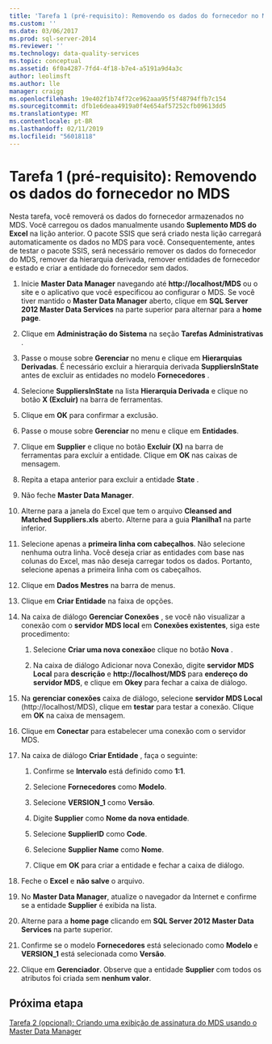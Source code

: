 ```yaml
---
title: 'Tarefa 1 (pré-requisito): Removendo os dados do fornecedor no MDS | Microsoft Docs'
ms.custom: ''
ms.date: 03/06/2017
ms.prod: sql-server-2014
ms.reviewer: ''
ms.technology: data-quality-services
ms.topic: conceptual
ms.assetid: 6f0a4287-7fd4-4f18-b7e4-a5191a9d4a3c
author: leolimsft
ms.author: lle
manager: craigg
ms.openlocfilehash: 19e402f1b74f72ce962aaa95f5f48794ffb7c154
ms.sourcegitcommit: dfb1e6deaa4919a0f4e654af57252cfb09613dd5
ms.translationtype: MT
ms.contentlocale: pt-BR
ms.lasthandoff: 02/11/2019
ms.locfileid: "56018118"
---
```

# <a name="task-1-prerequisite-removing-supplier-data-in-mds"></a>Tarefa 1 (pré-requisito): Removendo os dados do fornecedor no MDS
  Nesta tarefa, você removerá os dados do fornecedor armazenados no MDS. Você carregou os dados manualmente usando **Suplemento MDS do Excel** na lição anterior. O pacote SSIS que será criado nesta lição carregará automaticamente os dados no MDS para você. Consequentemente, antes de testar o pacote SSIS, será necessário remover os dados do fornecedor do MDS, remover da hierarquia derivada, remover entidades de fornecedor e estado e criar a entidade do fornecedor sem dados.  
  
1.  Inicie **Master Data Manager** navegando até **http://localhost/MDS** ou o site e o aplicativo que você especificou ao configurar o MDS. Se você tiver mantido o **Master Data Manager** aberto, clique em **SQL Server 2012 Master Data Services** na parte superior para alternar para a **home page**.  
  
2.  Clique em **Administração do Sistema** na seção **Tarefas Administrativas** .  
  
3.  Passe o mouse sobre **Gerenciar** no menu e clique em **Hierarquias Derivadas**. É necessário excluir a hierarquia derivada **SuppliersInState** antes de excluir as entidades no modelo **Fornecedores** .  
  
4.  Selecione **SuppliersInState** na lista **Hierarquia Derivada** e clique no botão **X (Excluir)** na barra de ferramentas.  
  
5.  Clique em **OK** para confirmar a exclusão.  
  
6.  Passe o mouse sobre **Gerenciar** no menu e clique em **Entidades**.  
  
7.  Clique em **Supplier** e clique no botão **Excluir (X)** na barra de ferramentas para excluir a entidade. Clique em **OK** nas caixas de mensagem.  
  
8.  Repita a etapa anterior para excluir a entidade **State** .  
  
9. Não feche **Master Data Manager**.  
  
10. Alterne para a janela do Excel que tem o arquivo **Cleansed and Matched Suppliers.xls** aberto. Alterne para a guia **Planilha1** na parte inferior.  
  
11. Selecione apenas a **primeira linha com cabeçalhos**. Não selecione nenhuma outra linha. Você deseja criar as entidades com base nas colunas do Excel, mas não deseja carregar todos os dados. Portanto, selecione apenas a primeira linha com os cabeçalhos.  
  
12. Clique em **Dados Mestres** na barra de menus.  
  
13. Clique em **Criar Entidade** na faixa de opções.  
  
14. Na caixa de diálogo **Gerenciar Conexões** , se você não visualizar a conexão com o **servidor MDS local** em **Conexões existentes**, siga este procedimento:  
  
    1.  Selecione **Criar uma nova conexão**e clique no botão **Nova** .  
  
    2.  Na caixa de diálogo Adicionar nova Conexão, digite **servidor MDS Local** para **descrição** e **http://localhost/MDS** para **endereço do servidor MDS**, e clique em **Okey** para fechar a caixa de diálogo.  
  
15. Na **gerenciar conexões** caixa de diálogo, selecione **servidor MDS Local** (http://localhost/MDS), clique em **testar** para testar a conexão. Clique em **OK** na caixa de mensagem.  
  
16. Clique em **Conectar** para estabelecer uma conexão com o servidor MDS.  
  
17. Na caixa de diálogo **Criar Entidade** , faça o seguinte:  
  
    1.  Confirme se **Intervalo** está definido como **$1:$1**.  
  
    2.  Selecione **Fornecedores** como **Modelo**.  
  
    3.  Selecione **VERSION_1** como **Versão**.  
  
    4.  Digite **Supplier** como **Nome da nova entidade**.  
  
    5.  Selecione **SupplierID** como **Code**.  
  
    6.  Selecione **Supplier Name** como **Nome**.  
  
    7.  Clique em **OK** para criar a entidade e fechar a caixa de diálogo.  
  
18. Feche o **Excel** e **não salve** o arquivo.  
  
19. No **Master Data Manager**, atualize o navegador da Internet e confirme se a entidade **Supplier** é exibida na lista.  
  
20. Alterne para a **home page** clicando em **SQL Server 2012 Master Data Services** na parte superior.  
  
21. Confirme se o modelo **Fornecedores** está selecionado como **Modelo** e **VERSION_1** está selecionada como **Versão**.  
  
22. Clique em **Gerenciador**. Observe que a entidade **Supplier** com todos os atributos foi criada sem **nenhum valor**.  
  
## <a name="next-step"></a>Próxima etapa  
 [Tarefa 2 &#40;opcional&#41;: Criando uma exibição de assinatura do MDS usando o Master Data Manager](../../2014/tutorials/task-2-optional-creating-a-mds-subscription-view-using-master-data-manager.md)  
  
  

